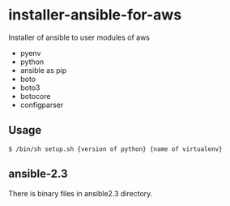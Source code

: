 # installer-ansible-for-aws
Installer of ansible to user modules of aws

- pyenv
- python
- ansible as pip
- boto
- boto3
- botocore
- configparser


## Usage

```
$ /bin/sh setup.sh {version of python} {name of virtualenv}
```

## ansible-2.3
There is binary files in ansible2.3 directory.
